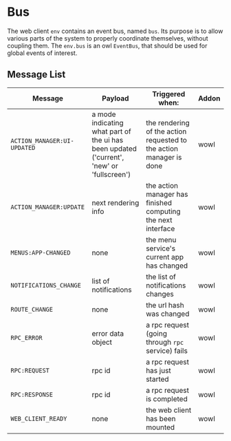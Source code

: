# Bus

The web client `env` contains an event bus, named `bus`. Its purpose is to allow
various parts of the system to properly coordinate themselves, without coupling
them. The `env.bus` is an owl `EventBus`, that should be used for global events
of interest.

## Message List

| Message                     | Payload                                                                                   | Triggered when:                                                     | Addon |
| --------------------------- | ----------------------------------------------------------------------------------------- | ------------------------------------------------------------------- | ----- |
| `ACTION_MANAGER:UI-UPDATED` | a mode indicating what part of the ui has been updated ('current', 'new' or 'fullscreen') | the rendering of the action requested to the action manager is done | wowl  |
| `ACTION_MANAGER:UPDATE`     | next rendering info                                                                       | the action manager has finished computing the next interface        | wowl  |
| `MENUS:APP-CHANGED`         | none                                                                                      | the menu service's current app has changed                          | wowl  |
| `NOTIFICATIONS_CHANGE`      | list of notifications                                                                     | the list of notifications changes                                   | wowl  |
| `ROUTE_CHANGE`              | none                                                                                      | the url hash was changed                                            | wowl  |
| `RPC_ERROR`                 | error data object                                                                         | a rpc request (going through `rpc` service) fails                   | wowl  |
| `RPC:REQUEST`               | rpc id                                                                                    | a rpc request has just started                                      | wowl  |
| `RPC:RESPONSE`              | rpc id                                                                                    | a rpc request is completed                                          | wowl  |
| `WEB_CLIENT_READY`          | none                                                                                      | the web client has been mounted                                     | wowl  |
